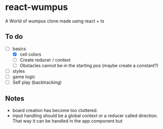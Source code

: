 # react-wumpus

A World of wumpus clone made using react + ts

## To do

- [ ] basics
  - [x] cell colors
  - [ ] Create reducer / context
  - [ ] Obstacles cannot be in the starting pos (maybe create a constant?)
- [ ] styles
- [ ] game logic
- [ ] Self play (backtracking)

## Notes

- board creation has become too cluttered.
- input handling should be a global context or a reducer called direction. That way it can be handled in the app component but
